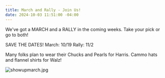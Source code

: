 ```yaml
---
title: March and Rally - Join Us!
date: 2024-10-03 11:51:00 -04:00
---
```



We've got a MARCH and a RALLY in the coming weeks.
Take your pick or go to both!

SAVE THE DATES!
March: 10/19
Rally: 11/2
 
Many folks plan to wear their Chucks and Pearls for Harris. Cammo hats and flannel shirts for Walz! 

![showupmarch.jpg](/uploads/showupmarch.jpg)



